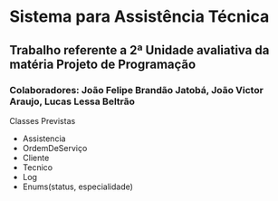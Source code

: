 # Sistema para Assistência Técnica

## Trabalho referente a 2ª Unidade avaliativa da matéria Projeto de Programação
### Colaboradores: João Felipe Brandão Jatobá, João Victor Araujo, Lucas Lessa Beltrão

Classes Previstas

- Assistencia
- OrdemDeServiço
- Cliente
- Tecnico
- Log
- Enums(status, especialidade)

